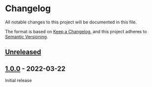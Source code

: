 # Changelog

All notable changes to this project will be documented in this file.

The format is based on [Keep a Changelog](https://keepachangelog.com/en/1.0.0/),
and this project adheres to [Semantic Versioning](https://semver.org/spec/v2.0.0.html).

## [Unreleased]

## [1.0.0] - 2022-03-22

Initial release

[unreleased]: https://github.com/karavel-io/platform-component-loki/compare/1.0.0...HEAD
[1.0.0]: https://github.com/karavel-io/platform-component-loki/releases/tag/1.0.0
